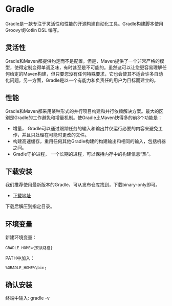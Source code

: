 # Gradle

Gradle是一款专注于灵活性和性能的开源构建自动化工具。Gradle构建脚本使用Groovy或Kotlin DSL 编写。

## 灵活性

Gradle和Maven都提供约定而不是配置。但是，Maven提供了一个非常严格的模型，使得定制变得单调乏味，有时甚至是不可能的。虽然这可以让您更容易理解任何给定的Maven构建，但只要您没有任何特殊要求，它也会使其不适合许多自动化问题。另一方面，Gradle是以一个有能力和负责任的用户为目标而建立的。

## 性能

Gradle和Maven都采用某种形式的并行项目构建和并行依赖解决方案。最大的区别是Gradle的工作避免和增量机制。使Gradle比Maven快得多的前3个功能是：

- 增量， Gradle可以通过跟踪任务的输入和输出并仅运行必要的内容来避免工作，并且只处理在可能时更改的文件。
- 构建高速缓存，重用任何其他Gradle构建的构建输出和相同的输入，包括机器之间。
- Gradle守护进程， 一个长期的进程，可以保持内存中的构建信息“热”。

## 下载安装

我们推荐使用最新版本的Gradle，可从发布仓库找到，下载binary-only即可。

- [下载地址](https://gradle.org/releases/)


下载后解压到指定目录。


## 环境变量

新建环境变量：

```
GRADLE_HOME={安装路径}
```

PATH中加入：

```
%GRADLE_HOME%\bin;
```

## 确认安装

终端中输入: gradle -v
